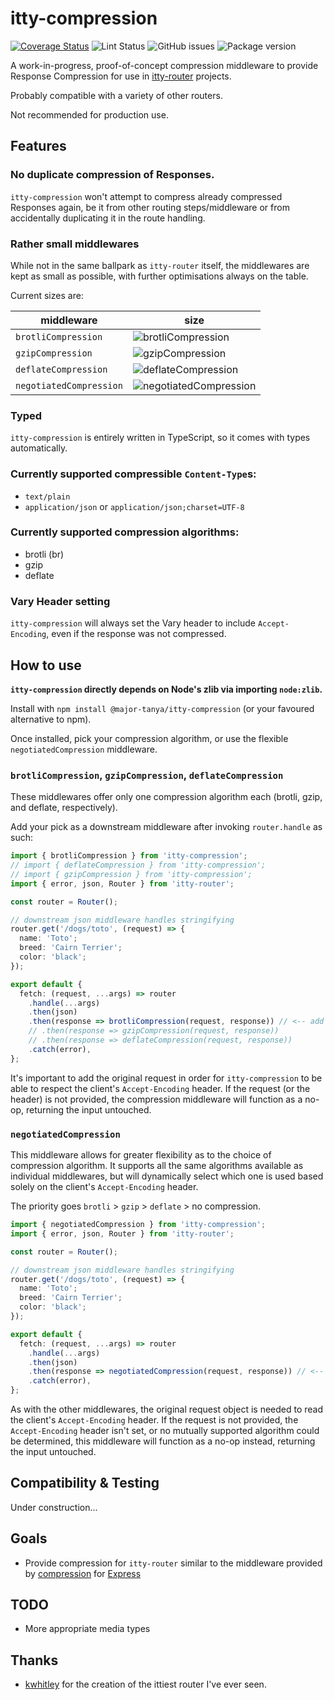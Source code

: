 # itty-compression

[![Coverage Status](https://coveralls.io/repos/github/MajorTanya/itty-compression/badge.svg?branch=main)](https://coveralls.io/github/MajorTanya/itty-compression?branch=main)
![Lint Status](https://img.shields.io/github/actions/workflow/status/MajorTanya/itty-compression/testing.yml?label=lint)
![GitHub issues](https://img.shields.io/github/issues/MajorTanya/itty-compression)
![Package version](https://img.shields.io/github/package-json/version/MajorTanya/itty-compression)

A work-in-progress, proof-of-concept compression middleware to provide Response Compression for use
in [itty-router](https://github.com/kwhitley/itty-router) projects.

Probably compatible with a variety of other routers.

Not recommended for production use.

## Features

### No duplicate compression of Responses.

`itty-compression` won't attempt to compress already compressed
Responses again, be it from other routing steps/middleware or from accidentally duplicating it in the route handling.

### Rather small middlewares

While not in the same ballpark as `itty-router` itself, the middlewares are kept as small as possible, with further
optimisations always on the table.

Current sizes are:

| middleware              | size                                                                                                            |
|-------------------------|-----------------------------------------------------------------------------------------------------------------|
| `brotliCompression`     | ![brotliCompression](https://deno.bundlejs.com/badge?q=@major-tanya/itty-compression/brotliCompression)         |
| `gzipCompression`       | ![gzipCompression](https://deno.bundlejs.com/badge?q=@major-tanya/itty-compression/gzipCompression)             |
| `deflateCompression`    | ![deflateCompression](https://deno.bundlejs.com/badge?q=@major-tanya/itty-compression/deflateCompression)       |
| `negotiatedCompression` | ![negotiatedCompression](https://deno.bundlejs.com/badge?q=@major-tanya/itty-compression/negotiatedCompression) |

### Typed

`itty-compression` is entirely written in TypeScript, so it comes with types automatically.

### Currently supported compressible `Content-Type`s:

- `text/plain`
- `application/json` or `application/json;charset=UTF-8`

### Currently supported compression algorithms:

- brotli (br)
- gzip
- deflate

### Vary Header setting

`itty-compression` will always set the Vary header to include `Accept-Encoding`, even if the response was not
compressed.

## How to use

**`itty-compression` directly depends on Node's zlib via importing `node:zlib`.**

Install with `npm install @major-tanya/itty-compression` (or your favoured alternative to npm).

Once installed, pick your compression algorithm, or use the flexible `negotiatedCompression` middleware.

### `brotliCompression`, `gzipCompression`, `deflateCompression`

These middlewares offer only one compression algorithm each (brotli, gzip, and deflate, respectively).

Add your pick as a downstream middleware after invoking `router.handle` as such:

```typescript
import { brotliCompression } from 'itty-compression';
// import { deflateCompression } from 'itty-compression';
// import { gzipCompression } from 'itty-compression';
import { error, json, Router } from 'itty-router';

const router = Router();

// downstream json middleware handles stringifying
router.get('/dogs/toto', (request) => {
  name: 'Toto';
  breed: 'Cairn Terrier';
  color: 'black';
});

export default {
  fetch: (request, ...args) => router
    .handle(...args)
    .then(json)
    .then(response => brotliCompression(request, response)) // <-- add the compression handler downstream
    // .then(response => gzipCompression(request, response))
    // .then(response => deflateCompression(request, response))
    .catch(error),
};
```

It's important to add the original request in order for `itty-compression` to be able to respect the
client's `Accept-Encoding` header. If the request (or the header) is not provided, the compression middleware will
function as a no-op, returning the input untouched.

### `negotiatedCompression`

This middleware allows for greater flexibility as to the choice of compression algorithm. It supports all the same
algorithms available as individual middlewares, but will dynamically select which one is used based solely on the
client's `Accept-Encoding` header.

The priority goes `brotli` > `gzip` > `deflate` > no compression.

```typescript
import { negotiatedCompression } from 'itty-compression';
import { error, json, Router } from 'itty-router';

const router = Router();

// downstream json middleware handles stringifying
router.get('/dogs/toto', (request) => {
  name: 'Toto';
  breed: 'Cairn Terrier';
  color: 'black';
});

export default {
  fetch: (request, ...args) => router
    .handle(...args)
    .then(json)
    .then(response => negotiatedCompression(request, response)) // <-- add the compression handler downstream
    .catch(error),
};
```

As with the other middlewares, the original request object is needed to read the client's `Accept-Encoding` header. If
the request is not provided, the `Accept-Encoding` header isn't set, or no mutually supported algorithm could be
determined, this middleware will function as a no-op instead, returning the input untouched.

## Compatibility & Testing

Under construction...

## Goals

- Provide compression for `itty-router` similar to the middleware provided
  by [compression](https://github.com/expressjs/compression/) for [Express](https://github.com/expressjs/express)

## TODO

- More appropriate media types

## Thanks

- [kwhitley](https://github.com/kwhitley) for the creation of the ittiest router I've ever seen.
